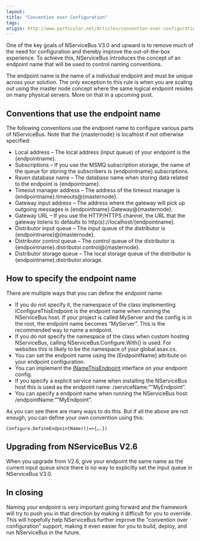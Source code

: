 ```yaml
---
layout:
title: "Convention over Configuration"
tags: 
origin: http://www.particular.net/Articles/convention-over-configuration
---
```

One of the key goals of NServiceBus V3.0 and upward is to remove much of the need for configuration and thereby improve the out-of-the-box experience. To achieve this, NServiceBus introduces the concept of an endpoint name that will be used to control naming conventions.

The endpoint name is the name of a individual endpoint and must be unique across your solution. The only exception to this rule is when you are scaling out using the master node concept where the same logical endpoint resides on many physical servers. More on that in a upcoming post.

Conventions that use the endpoint name
--------------------------------------

The following conventions use the endpoint name to configure various parts of NServiceBus. Note that the {masternode} is localhost if not otherwise specified:

-   Local address – The local address (input queue) of your endpoint is
    the {endpointname}.
-   Subscriptions – If you use the MSMQ subscription storage, the name
    of the queue for storing the subscribers is
    {endpointname}.subscriptions.
-   Raven database name – The database name when storing data related to
    the endpoint is {endpointname}.
-   Timeout manager address – The address of the timeout manager is
    {endpointname}.timeouts@{masternode}.
-   Gateway input address – The address where the gateway will pick up
    outgoing messages is {endpointname}.Gateway@{masternode}.
-   Gateway URL – If you use the HTTP/HTTPS channel, the URL that the
    gateway listens to defaults to http(s)://localhost/{endpointname}.
-   Distributor input queue – The input queue of the distributor is
    {endpointname}@{masternode}.
-   Distributor control queue – The control queue of the distributor is
    {endpointname}.distributor.control@{masternode}.
-   Distributor storage queue – The local storage queue of the
    distributor is {endpointname}.distributor.storage.

How to specify the endpoint name
--------------------------------

There are multiple ways that you can define the endpoint name:

-   If you do not specify it, the namespace of the class implementing
    IConfigureThisEndpoint is the endpoint name when running the
    NServiceBus host. If your project is called MyServer and the config
    is in the root, the endpoint name becomes “MyServer”. This is the
    recommended way to name a endpoint.
-   If you do not specify the namespace of the class when custom hosting
    NServiceBus, calling NServiceBus.Configure.With() is used. For
    websites this is likely to be the namespace of your global.asax.cs.
-   You can set the endpoint name using the [EndpointName] attribute on
    your endpoint configuration.
-   You can implement the
    [INameThisEndpoint](https://github.com/NServiceBus/NServiceBus/blob/master/src/hosting/NServiceBus.Hosting/Configuration/INameThisEndpoint.cs)
    interface on your endpoint config.
-   If you specify a explicit service name when installing the
    NServiceBus host this is used as the endpoint name:
    /serviceName:”"MyEndpoint”.
-   You can specify a endpoint name when running the NServiceBus host:
    /endpointName:”"MyEndpoint”.


As you can see there are many ways to do this. But if all the above are not enough, you can define your own convention using this:



    Configure.DefineEndpointName(()=>{….})


Upgrading from NServiceBus V2.6
-------------------------------

When you upgrade from V2.6, give your endpoint the same name as the current input queue since there is no way to explicitly set the input queue in NServiceBus V3.0.

In closing
----------

Naming your endpoint is very important going forward and the framework will try to push you in that direction by making it difficult for you to override. This will hopefully help NServiceBus further improve the
“convention over configuration” support, making it even easier for you to build, deploy, and run NServiceBus in the future.

